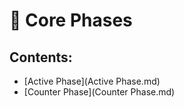
# 📂 Core Phases

## Contents:


- [Active Phase](Active Phase.md)
- [Counter Phase](Counter Phase.md)